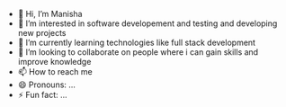 - 👋 Hi, I’m Manisha
- 👀 I’m interested in software developement and testing and developing new projects
- 🌱 I’m currently learning technologies like full stack development
- 💞️ I’m looking to collaborate on people where i can gain skills and improve knowledge
- 📫 How to reach me 
- 😄 Pronouns: ...
- ⚡ Fun fact: ...

<!---
123Manishapothula/123Manishapothula is a ✨ special ✨ repository because its `README.md` (this file) appears on your GitHub profile.
You can click the Preview link to take a look at your changes.
--->
